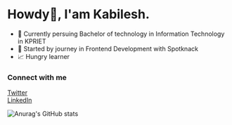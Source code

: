 # Howdy👋, I'am Kabilesh.

+ 📖 Currently persuing Bachelor of technology in Information Technology in KPRIET  <br>
+ 🌱 Started by journey in Frontend Development with Spotknack<br>
+ 📈 Hungry learner <br>

### Connect with me
[Twitter](https://twitter.com/Kabi0704)<br>
[LinkedIn](https://www.linkedin.com/in/kabilesh-gs-87707a257/)<br>

![Anurag's GitHub stats](https://github-readme-stats.vercel.app/api?username=Kabilesh-GS&show_icons=true&theme=radical)

